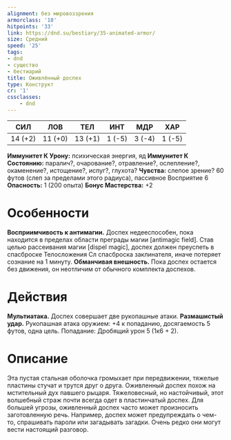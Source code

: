 ```yaml
---
alignment: без мировоззрения
armorclass: '18'
hitpoints: '33'
link: https://dnd.su/bestiary/35-animated-armor/
size: Средний
speed: '25'
tags:
- dnd
- существо
- бестиарий
title: Оживлённый доспех
type: Конструкт
cr: '1'
cssclasses:
    - dnd
---
```



| СИЛ | ЛОВ | ТЕЛ | ИНТ | МДР | ХАР |
|---|---|---|---|---|---|
| 14 (+2) | 11 (+0) | 13 (+1) | 1 (-5) | 3 (-4) | 1 (-5) |
**Иммунитет К Урону:** психическая энергия, яд
**Иммунитет К Состоянию:** паралич?, очарование?, отравление?, ослепление?, окаменение?, истощение?, испуг?, глухота?
**Чувства:** слепое зрение? 60 футов (слеп за пределами этого радиуса), пассивное Восприятие 6
**Опасность:** 1 (200 опыта)
**Бонус Мастерства:** +2


# Особенности
**Восприимчивость к антимагии.** Доспех недееспособен, пока находится в пределах области преграды магии [antimagic field]. Став целью рассеивания магии [dispel magic], доспех должен преуспеть в спасброске Телосложения Сл спасброска заклинателя, иначе потеряет сознание на 1 минуту.
**Обманчивая внешность.** Пока доспех остается без движения, он неотличим от обычного комплекта доспехов.


# Действия
**Мультиатака.** Доспех совершает две рукопашные атаки.
**Размашистый удар.** Рукопашная атака оружием: +4 к попаданию, досягаемость 5 футов, одна цель. Попадание: Дробящий урон 5 (1к6 + 2).


# Описание
Эта пустая стальная оболочка громыхает при передвижении, тяжелые пластины стучат и трутся друг о друга. Оживленный доспех похож на мстительный дух павшего рыцаря. Тяжеловесный, но настойчивый, этот волшебный страж почти всегда одет в пластинчатый доспех. Для большей угрозы, оживленный доспех часто может произносить заготовленную речь. Например, доспех может предупреждать о чем-то, спрашивать пароли или загадывать загадки. Очень редко они могут вести настоящий разговор.